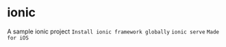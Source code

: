 # ionic
A sample ionic project
```Install ionic framework globally```
```ionic serve```
```Made for iOS```
